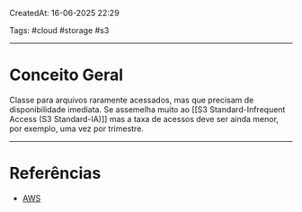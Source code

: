 CreatedAt: 16-06-2025 22:29

Tags: #cloud #storage #s3

---
# Conceito Geral
Classe para arquivos raramente acessados, mas que precisam de disponibilidade imediata.
Se assemelha muito ao [[S3 Standard-Infrequent Access (S3 Standard-IA)]] mas a taxa de acessos deve ser ainda menor, por exemplo, uma vez por trimestre.

---
# Referências
- [AWS](https://aws.amazon.com/pt/s3/storage-classes/?nc=sn&loc=3)